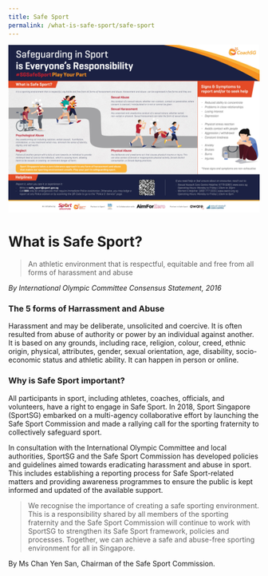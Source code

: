 ```yaml
---
title: Safe Sport
permalink: /what-is-safe-sport/safe-sport
---
```

![Alt text for image on Isomer site](/images/Safeguarding%20in%20Sport%20is%20Everyone%20Responsibility.jpeg)

# What is Safe Sport?

> An athletic environment that is respectful, equitable and free from all forms of harassment and abuse

*By International Olympic Committee Consensus Statement, 2016*


### The 5 forms of Harrassment and Abuse

Harassment and may be deliberate, unsolicited and coercive. It is often resulted from abuse of authority or power by an individual against another. It is based on any grounds, including race, religion, colour, creed, ethnic origin, physical, attributes, gender, sexual orientation, age, disability, socio-economic status and athletic ability. It can happen in person or online.

### Why is Safe Sport important?

All participants in sport, including athletes, coaches, officials, and volunteers, have a right to engage in Safe Sport. In 2018, Sport Singapore (SportSG) embarked on a multi-agency collaborative effort by launching the Safe Sport Commission and made a rallying call for the sporting fraternity to collectively safeguard sport.

In consultation with the International Olympic Committee and local authorities, SportSG and the Safe Sport Commission has developed policies and guidelines aimed towards eradicating harassment and abuse in sport. This includes establishing a reporting process for Safe Sport-related matters and providing awareness programmes to ensure the public is kept informed and updated of the available support.

> We recognise the importance of creating a safe sporting environment. This is a responsibility shared by all members of the sporting fraternity and the Safe Sport Commission will continue to work with SportSG to strengthen its Safe Sport framework, policies and processes. Together, we can achieve a safe and abuse-free sporting environment for all in Singapore.

By Ms Chan Yen San, Chairman of the Safe Sport Commission.